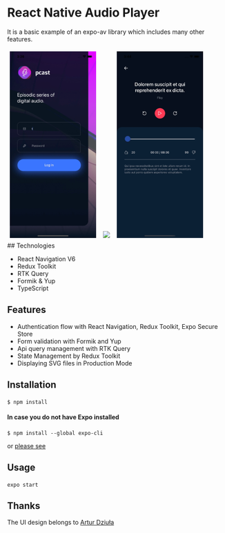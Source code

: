 # React Native Audio Player

It is a basic example of an expo-av library which includes many other features. 
<div>
<img style="width: 200px; padding: 6px" src='./assets/images/1.gif'>
<img style="width: 200px; padding: 6px" src='./assets/images/2.gif'>
<img style="width: 200px; padding: 6px" src='./assets/images/3.gif'>
</div>
## Technologies

- React Navigation V6
- Redux Toolkit
- RTK Query 
- Formik & Yup
- TypeScript

## Features

- Authentication flow with React Navigation, Redux Toolkit, Expo Secure Store 
- Form validation with Formik and Yup
- Api query management with RTK Query
- State Management by Redux Toolkit
- Displaying SVG files in Production Mode

## Installation

`$ npm install`

#### In case you do not have Expo installed 

`$ npm install --global expo-cli`

or [please see](https://docs.expo.dev/)

## Usage 

`expo start`

## Thanks 

The UI design belongs to [Artur Dziuła](https://dribbble.com/arturdz?ref=uistore.design)
